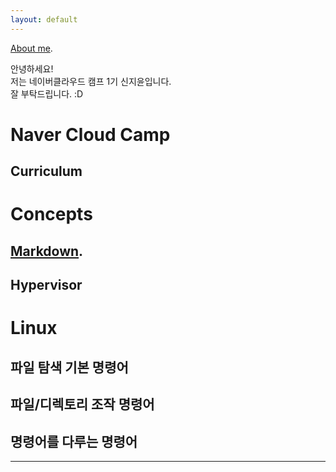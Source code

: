 ```yaml
---
layout: default
---
```


[About me](./another-page.html).

안녕하세요!\
저는 네이버클라우드 캠프 1기 신지윤입니다.\
잘 부탁드립니다. :D

# Naver Cloud Camp
## Curriculum



# Concepts
## [Markdown](./markdown.md).
## Hypervisor

# Linux
## 파일 탐색 기본 명령어
## 파일/디렉토리 조작 명령어
## 명령어를 다루는 명령어

* * *







